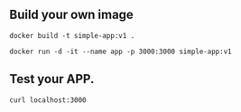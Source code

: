## Build your own image
```
docker build -t simple-app:v1 .
```

```
docker run -d -it --name app -p 3000:3000 simple-app:v1
```

## Test your APP.
```
curl localhost:3000
```